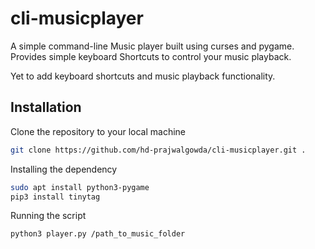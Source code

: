 # cli-musicplayer
A simple command-line Music player built using curses and pygame. Provides simple keyboard Shortcuts to control your music playback.

 Yet to add keyboard shortcuts and music playback functionality. 

## Installation
Clone the repository to your local machine
```bash
git clone https://github.com/hd-prajwalgowda/cli-musicplayer.git .

```
Installing the dependency
```bash
sudo apt install python3-pygame
pip3 install tinytag

``` 
Running the script
```bash
python3 player.py /path_to_music_folder
```
